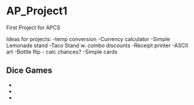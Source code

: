 # AP_Project1
First Project for APCS

Ideas for projects:
-temp conversion
-Currency calculator
-Simple Lemonade stand
-Taco Stand w. combo discounts
-Receipt printer
-ASCII art
-Bottle flip - calc chances?
-Simple cards

Dice Games
-
-
-
-

